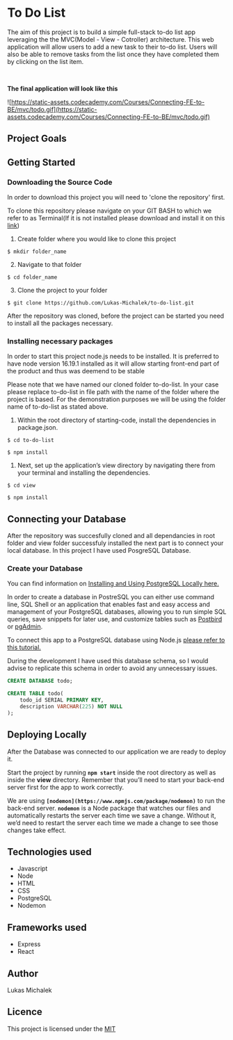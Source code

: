 # **To Do List**

The aim of this project is to build a simple full-stack to-do list app leveraging the the MVC(Model - View - Cotroller) architecture. This web application will allow users to add a new task to their to-do list. Users will also be able to remove tasks from the list once they have completed them by clicking on the list item. 

<br>

**The final application will look like this**



![https://static-assets.codecademy.com/Courses/Connecting-FE-to-BE/mvc/todo.gif](https://static-assets.codecademy.com/Courses/Connecting-FE-to-BE/mvc/todo.gif)

## **Project Goals**


## **Getting Started**

### **Downloading the Source Code**
In order to download this project you will need to 'clone the repository' first.

To clone this repository please navigate on your GIT BASH to which we refer to as Terminal(If it is not installed please download and install it on this [link](https://git-scm.com/downloads))

1. Create folder where you would like to clone this project

```
$ mkdir folder_name
```

2. Navigate to that folder

```
$ cd folder_name
```

3. Clone the project to your folder

```
$ git clone https://github.com/Lukas-Michalek/to-do-list.git
```

After the repository was cloned, before the project can be started you need to install all the packages necessary.

### **Installing necessary packages**

 In order to start this project node.js needs to be installed. It is preferred to have node version 16.19.1 installed as it will allow starting front-end part of the product and thus was deemend to be stable
 
 Please note that we have named our cloned folder to-do-list. In your case please replace to-do-list in file path with the name of the folder where the project is based. For the demonstration purposes we will be using the folder name of to-do-list as stated above.

1. Within the root directory of starting-code, install the dependencies in package.json.

```
$ cd to-do-list
```

```
$ npm install
```

1. Next, set up the application’s view directory by navigating there from your terminal and installing the dependencies.

```
$ cd view
```

```
$ npm install
```

## **Connecting your Database**
After the repository was succesfully cloned and all dependancies in root folder and view folder successfuly installed the next part is to connect your local database. In this project I have used PosgreSQL Database.

### **Create your Database**
You can find information on [Installing and Using PostgreSQL Locally here.](https://www.codecademy.com/article/installing-and-using-postgresql-locally)

In order to create a database in PostreSQL you can either use command line, SQL Shell or an application that enables fast and easy access and management of your PostgreSQL databases, allowing you to run simple SQL queries, save snippets for later use, and customize tables such as [Postbird](https://github.com/Paxa/postbird) or [pgAdmin](https://www.pgadmin.org/).

To connect this app to a PostgreSQL database using Node.js [please refer to this tutorial.](https://www.makeuseof.com/node-postgresql-connect-how/)

During the development I have used this database schema, so I would advise to replicate this schema in order to avoid any unnecessary issues.

```sql
CREATE DATABASE todo;

CREATE TABLE todo(
    todo_id SERIAL PRIMARY KEY,
    description VARCHAR(225) NOT NULL 
);
```

## **Deploying Locally**

After the Database was connected to our application we are ready to deploy it.

Start the project by running **`npm start`** inside the root directory as well as inside the **view** directory. Remember that you’ll need to start your back-end server first for the app to work correctly.

We are using **`[nodemon](https://www.npmjs.com/package/nodemon)`** to run the back-end server. **`nodemon`** is a Node package that watches our files and automatically restarts the server each time we save a change. Without it, we’d need to restart the server each time we made a change to see those changes take effect.

## **Technologies used**
 - Javascript
 - Node 
 - HTML
 - CSS
 - PostgreSQL
 - Nodemon

## **Frameworks used**
 - Express 
 - React

## **Author**
Lukas Michalek

## **Licence**
This project is licensed under the [MIT](https://mit-license.org/)